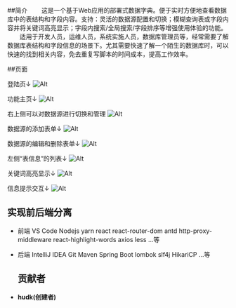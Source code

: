 ##简介
&emsp;&emsp;这是一个基于Web应用的部署式数据字典。便于实时方便地查看数据库中的表结构和字段内容。支持：灵活的数据源配置和切换；模糊查询表或字段内容并将关键词高亮显示；字段内搜索/全局搜索/字段排序等增强使用体验的功能。
&emsp;&emsp;适用于开发人员，运维人员，系统实施人员，数据库管理员等，经常需要了解数据库表结构和字段信息的场景下。尤其需要快速了解一个陌生的数据库时，可以快速的找到相关内容，免去重复写脚本的时间成本，提高工作效率。

##页面

登陆页↓
![Alt](http://static.hudk.top/img/dic/login.png)

功能主页↓
![Alt](http://static.hudk.top/img/dic/admin.png)

右上侧可以对数据源进行切换和管理
![Alt](http://static.hudk.top/img/dic/db.png)

数据源的添加表单↓
![Alt](http://static.hudk.top/img/dic/dbadd.png)

数据源的编辑和删除表单↓
![Alt](http://static.hudk.top/img/dic/dbedit.png)

左侧“表信息”的列表↓
![Alt](http://static.hudk.top/img/dic/left.png)

关键词高亮显示↓
![Alt](http://static.hudk.top/img/dic/highfont.png)

信息提示交互↓
![Alt](http://static.hudk.top/img/dic/massage.png)

## 实现前后端分离
- 前端
  VS Code
  Nodejs
  yarn
  react
  react-router-dom
  antd
  http-proxy-middleware
  react-highlight-words
  axios
  less 
  ...等

- 后端
  IntelliJ IDEA
  Git
  Maven
  Spring Boot
  lombok
  slf4j
  HikariCP
  ...等

  ## 贡献者
- **hudk(创建者)**





